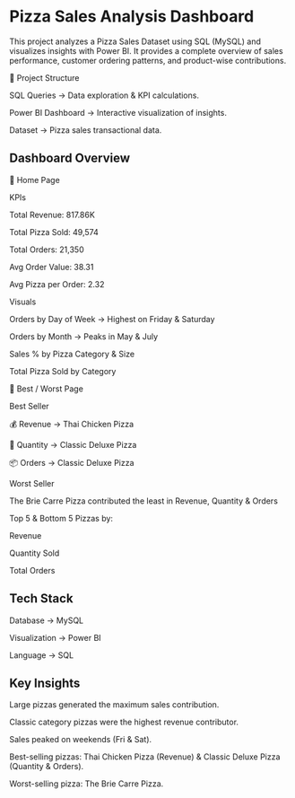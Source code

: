 # Pizza Sales Analysis Dashboard

This project analyzes a Pizza Sales Dataset using SQL (MySQL) and visualizes insights with Power BI.
It provides a complete overview of sales performance, customer ordering patterns, and product-wise contributions.

📂 Project Structure

SQL Queries → Data exploration & KPI calculations.

Power BI Dashboard → Interactive visualization of insights.

Dataset → Pizza sales transactional data.

## Dashboard Overview
🔹 Home Page 
<a href=""></a>

KPIs

Total Revenue: 817.86K

Total Pizza Sold: 49,574

Total Orders: 21,350

Avg Order Value: 38.31

Avg Pizza per Order: 2.32

Visuals

Orders by Day of Week → Highest on Friday & Saturday

Orders by Month → Peaks in May & July

Sales % by Pizza Category & Size

Total Pizza Sold by Category

🔹 Best / Worst Page
<a href=""></a>

Best Seller

💰 Revenue → Thai Chicken Pizza

🍕 Quantity → Classic Deluxe Pizza

📦 Orders → Classic Deluxe Pizza

Worst Seller

The Brie Carre Pizza contributed the least in Revenue, Quantity & Orders

Top 5 & Bottom 5 Pizzas by:

Revenue

Quantity Sold

Total Orders

## Tech Stack

Database → MySQL

Visualization → Power BI

Language → SQL

## Key Insights

Large pizzas generated the maximum sales contribution.

Classic category pizzas were the highest revenue contributor.

Sales peaked on weekends (Fri & Sat).

Best-selling pizzas: Thai Chicken Pizza (Revenue) & Classic Deluxe Pizza (Quantity & Orders).

Worst-selling pizza: The Brie Carre Pizza.
